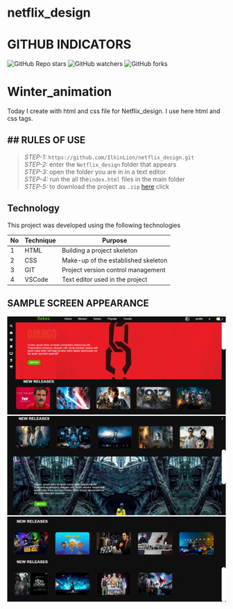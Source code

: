 # netflix_design
 
# GITHUB INDICATORS

![GitHub Repo stars](https://img.shields.io/github/stars/IlkinLion/netflix_design?style=for-the-badge)
![GitHub watchers](https://img.shields.io/github/watchers/IlkinLion/netflix_design?style=for-the-badge)
![GitHub forks](https://img.shields.io/github/forks/IlkinLion/netflix_design?style=for-the-badge)

  # Winter_animation

Today I create with html and css file for Netflix_design. I use here html and css tags. 
## ## RULES OF USE

> *STEP-1:* `https://github.com/IlkinLion/netflix_design.git` <br/>
> *STEP-2:*  enter the `Netflix_design` folder that appears <br/>
> *STEP-3:*  open the folder you are in in a text editor <br/>
> *STEP-4:*  run the  all the`index.html` files in the main folder <br/>
> *STEP-5:*  to download the project as `.zip`  [here](https://github.com/IlkinLion/netflix_design/archive/refs/heads/main.zip) click <br/>


## Technology

This project was developed using the following technologies

| No | Technique | Purpose |
| - | ---------- | --------------------- |
| 1 | HTML | Building a project skeleton |
| 2 | CSS |  Make-up of the established skeleton |
| 3 | GIT |  Project version control management |
| 4 | VSCode | Text editor used in the project |


## SAMPLE SCREEN APPEARANCE

![There was a screenshot here](./screen1.PNG)
![There was a screenshot here](./screen2.PNG)
![There was a screenshot here](./screen3.PNG)
